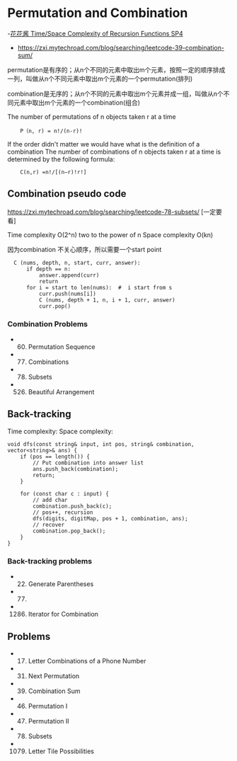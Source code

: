 # Permutation and Combination
-[花花酱 Time/Space Complexity of Recursion Functions SP4]()
- https://zxi.mytechroad.com/blog/searching/leetcode-39-combination-sum/

permutation是有序的；从n个不同的元素中取出m个元素，按照一定的顺序排成一列，叫做从n个不同元素中取出m个元素的一个permutation(排列)

combination是无序的；从n个不同的元素中取出m个元素并成一组，叫做从n个不同元素中取出m个元素的一个combination(组合)


The number of permutations of n objects taken r at a time
```
    P（n, r) = n!/(n-r)!
```
If the order didn't matter we would have what is the definition of a combination
The number of combinations of n objects taken r at a time is determined by the following formula:
```
    C(n,r) =n!/[(n−r)!r!]
```

## Combination pseudo code
https://zxi.mytechroad.com/blog/searching/leetcode-78-subsets/ [一定要看]

Time complexity O(2^n) two to the power of n
Space complexity O(kn)

因为combination 不关心顺序，所以需要一个start point
```
  C (nums, depth, n, start, curr, answer):
      if depth == n:
          answer.append(curr)
          return
      for i = start to len(nums):  #  i start from s
          curr.push(nums[i])
          C (nums, depth + 1, n, i + 1, curr, answer)
          curr.pop()
```
### Combination Problems
- 60. Permutation Sequence
- 77. Combinations
- 78. Subsets
- 526. Beautiful Arrangement

## Back-tracking 
Time complexity: 
Space complexity: 
```
void dfs(const string& input, int pos, string& combination, vector<string>& ans) {
    if (pos == length()) {
        // Put combination into answer list
        ans.push_back(combination);
        return;
    }
    
    for (const char c : input) {
        // add char
        combination.push_back(c);
        // pos++, recursion
        dfs(digits, digitMap, pos + 1, combination, ans);
        // recover 
        combination.pop_back();
    }
}
```
### Back-tracking problems
- 22. Generate Parentheses
- 77. 
- 1286. Iterator for Combination

## Problems
- 0017. Letter Combinations of a Phone Number
- 0031. Next Permutation
- 0039. Combination Sum
- 0046. Permutation I
- 0047. Permutation II
- 0078. Subsets
- 1079. Letter Tile Possibilities